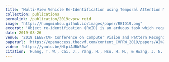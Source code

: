 ```yaml
---
title: "Multi-View Vehicle Re-Identification using Temporal Attention Model and Metadata Re-ranking."
collection: publications
permalink: /publication/2019cvprw_reid
image: "https://hungminhsu.github.io/images/paper/REID19.png"
excerpt: 'Object re-identification (ReID) is an arduous task which requires matching an object across different non-overlapping camera views. Recently, many researchers are working on person ReID by taking advantages of appearance, human pose, temporal constraints, etc. However, vehicle ReID is even more challenging because vehicles have fewer discriminant features than human due to viewpoint orientation, changes in lighting condition and inter-class similarity. In this paper, we propose a viewpoint-aware temporal attention model for vehicle ReID utilizing deep learning features extracted from consecutive frames with vehicle orientation and metadata attributes (i.e., type, brand, color) being taken into consideration. In addition, re-ranking with soft decision boundary is applied as post-processing for result refinement. The proposed method is evaluated on the CVPR AI City Challenge 2019 dataset, achieving mAP of 79.17% with the second place ranking in the competition.'
date: 2019-08-26
venue: '2019 IEEE/CVF Conference on Computer Vision and Pattern Recognition Workshops'
paperurl: 'https://openaccess.thecvf.com/content_CVPRW_2019/papers/AI%20City/Huang_Multi-View_Vehicle_Re-Identification_using_Temporal_Attention_Model_and_Metadata_Re-ranking_CVPRW_2019_paper.pdf'
video: 'https://youtu.be/HtpiAUBWS0w'
citation: 'Huang, T. W., Cai, J., Yang, H., Hsu, H. M., & Hwang, J. N. (2019, June). Multi-View Vehicle Re-Identification using Temporal Attention Model and Metadata Re-ranking. In CVPR Workshops (Vol. 2).'
---
```

